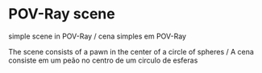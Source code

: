 # POV-Ray scene
simple scene in POV-Ray / cena simples em POV-Ray

The scene consists of a pawn in the center of a circle of spheres / A cena consiste em um peão no centro de um circulo de esferas
